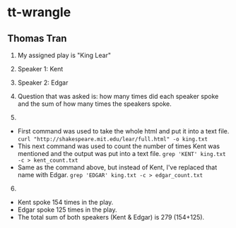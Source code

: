 # tt-wrangle
## Thomas Tran

1. My assigned play is "King Lear"

2. Speaker 1: Kent

3. Speaker 2: Edgar

4. Question that was asked is: how many times did each speaker spoke and the sum of how many times the speakers spoke.

5. </br> 
- First command was used to take the whole html and put it into a text file.
```curl "http://shakespeare.mit.edu/lear/full.html" -o king.txt``` 
- This next command was used to count the number of times Kent was mentioned and the output was put into a text file.
``` grep 'KENT' king.txt -c > kent_count.txt ```
- Same as the command above, but instead of Kent, I've replaced that name with Edgar.
``` grep 'EDGAR' king.txt -c > edgar_count.txt ```

6. </br>
- Kent spoke 154 times in the play.
- Edgar spoke 125 times in the play.
- The total sum of both speakers (Kent & Edgar) is 279 (154+125).
